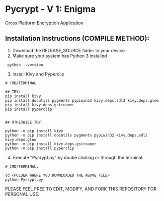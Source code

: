 # Pycrypt - V 1: Enigma
Cross Platform Encryption Application


## Installation Instructions (COMPILE METHOD):

1) Download the RELEASE_SOURCE folder to your device.
2) Make sure your system has Python 3 Installed 

``` python --version```


3) Install Kivy and Pyperclip

```
# CMD/TERMINAL

## TRY:
pip install kivy
pip install docutils pygments pypiwin32 kivy.deps.sdl2 kivy.deps.glew
pip install kivy.deps.gstreamer
pip install pyperclip


## OTHERWISE TRY:

python -m pip install kivy
python -m pip install docutils pygments pypiwin32 kivy.deps.sdl2 kivy.deps.glew
python -m pip install kivy.deps.gstreamer
python -m pip install pyperclip

```

4) Execute "Pycrypt.py" by doube clicking or through the terminal:

```
# CMD/TERMINAL:

cd <FOLDER WHERE YOU DOWNLOADED THE ABOVE FILE>
python Pycrypt.py

```


PLEASE FEEL FREE TO EDIT, MODIFY, AND FORK THIS REPOSITORY FOR PERSONAL USE. 

